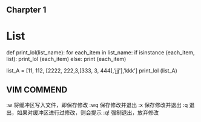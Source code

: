## Charpter 1  
#  List

def print_lol(list_name):
    for each_item in list_name:
        if isinstance (each_item, list):
            print_lol (each_item)
        else:
            print (each_item)
        
list_A = [11, 112, [2222, 222,3,[333, 3, 444],'jjj'],'kkk']
print_lol (list_A)

## VIM COMMEND
:w     将缓冲区写入文件，即保存修改
:wq     保存修改并退出
:x     保存修改并退出
:q     退出，如果对缓冲区进行过修改，则会提示
:q!     强制退出，放弃修改